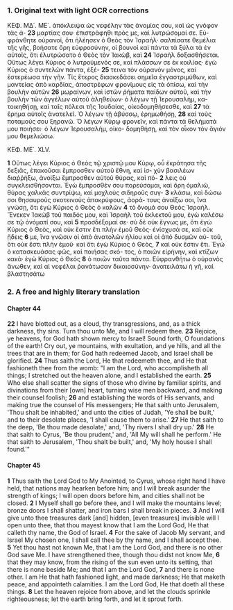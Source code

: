 ### 1. Original text with light OCR corrections

ΚΕΦ. ΜΔ΄. ΜΕ΄.
ἀπόκλειψα ὡς νεφέλην τὰς ἀνομίας σου, καὶ ὡς γνόφον τὰς ἁ-
**23** μαρτίας σου· ἐπιστράφηθι πρὸς με, καὶ λυτρώσομαί σε. Εὐ-
φράνθητε οὐρανοί, ὅτι ἠλέησεν ὁ Θεὸς τὸν Ἰσραήλ· σαλπίσατε
θεμέλια τῆς γῆς, βοήσατε ὄρη εὐφροσύνην, οἱ βουνοὶ καὶ πάντα
τὰ ξύλα τὰ ἐν αὐτοῖς, ὅτι ἐλυτρώσατο ὁ Θεὸς τὸν Ἰακὼβ, καὶ
**24** Ἰσραὴλ δοξασθήσεται. Οὕτως λέγει Κύριος ὁ λυτρούμενός σε,
καὶ πλάσσων σε ἐκ κοιλίας· ἐγὼ Κύριος ὁ συντελῶν πάντα, ἐξέ-
**25** τεινα τὸν οὐρανὸν μόνος, καὶ ἐστερέωσα τὴν γῆν. Τίς ἕτερος
διασκεδάσει σημεῖα ἐγγαστριμύθων, καὶ μαντείας ἀπὸ καρδίας,
ἀποστρέφων φρονίμους εἰς τὰ ὀπίσω, καὶ τὴν βουλὴν αὐτῶν
**26** μωραίνων, καὶ ἱστῶν ῥήματα παίδων αὐτοῦ, καὶ τὴν βουλὴν
τῶν ἀγγέλων αὐτοῦ ἀληθεύων· ὁ λέγων τῇ Ἱερουσαλὴμ, κα-
τοικηθήσῃ, καὶ ταῖς πόλεσι τῆς Ἰουδαίας, οἰκοδομηθήσεσθε, καὶ
**27** τὰ ἔρημα αὐτοῖς ἀνατελεῖ. Ὁ λέγων τῇ ἀβύσσῳ, ἐρημωθήσῃ,
**28** καὶ τοὺς ποταμούς σου ξηρανῶ. Ὁ λέγων Κύρῳ φρονεῖν, καὶ
πάντα τὰ θελήματά μου ποιήσει· ὁ λέγων Ἱερουσαλὴμ, οἰκο-
δομηθήσῃ, καὶ τὸν οἶκον τὸν ἅγιόν μου θεμελιώσω.

ΚΕΦ. ΜΕ΄. XLV.

**1** Οὕτως λέγει Κύριος ὁ Θεὸς τῷ χριστῷ μου Κύρῳ, οὗ
ἐκράτησα τῆς δεξιᾶς, ἐπακοῦσαι ἔμπροσθεν αὐτοῦ ἔθνη, καὶ ἰσ-
χὺν βασιλέων διαῤῥήξω, ἀνοίξω ἔμπροσθεν αὐτοῦ θύρας, καὶ πό-
**2** λεις οὐ συγκλεισθήσονται. Ἐγὼ ἔμπροσθέν σου πορεύσομαι, καὶ
ὄρη ὁμαλιῶ, θύρας χαλκᾶς συντρίψω, καὶ μοχλοὺς σιδηροῦς συγ-
**3** κλάσω, καὶ δώσω σοι θησαυροὺς σκοτεινοὺς ἀποκρύφους, ἀορά-
τους ἀνοίξω σοι, ἵνα γνώσῃ, ὅτι ἐγὼ Κύριος ὁ Θεὸς ὁ καλῶν
**4** τὸ ὄνομά σου Θεὸς Ἰσραήλ. Ἕνεκεν Ἰακὼβ τοῦ παιδός μου, καὶ
Ἰσραὴλ τοῦ ἐκλεκτοῦ μου, ἐγὼ καλέσω σε τῷ ὀνόματί σου, καὶ
**5** προσδέξομαί σε· σὺ δὲ οὐκ ἔγνως με, ὅτι ἐγὼ Κύριος ὁ Θεὸς,
καὶ οὐκ ἔστιν ἔτι πλὴν ἐμοῦ Θεός· ἐνίσχυσά σε, καὶ οὐκ ᾔδεις
**6** με, ἵνα γνῶσιν οἱ ἀπὸ ἀνατολῶν ἡλίου καὶ οἱ ἀπὸ δυσμῶν αὐ-
τοῦ, ὅτι οὐκ ἔστι πλὴν ἐμοῦ· καὶ ὅτι ἐγὼ Κύριος ὁ Θεὸς,
**7** καὶ οὐκ ἔστιν ἔτι. Ἐγὼ ὁ κατασκευάσας φῶς, καὶ ποιήσας σκό-
τος, ὁ ποιῶν εἰρήνην, καὶ κτίζων κακά· ἐγὼ Κύριος ὁ Θεὸς
**8** ὁ ποιῶν ταῦτα πάντα. Εὐφρανθήτω ὁ οὐρανὸς ἄνωθεν, καὶ αἱ
νεφέλαι ῥανάτωσαν δικαιοσύνην· ἀνατειλάτω ἡ γῆ, καὶ βλαστησάτω

### 2. A free and highly literary translation

#### Chapter 44

**22** I have blotted out, as a cloud, thy transgressions,
    and, as a thick darkness, thy sins.
    Turn thou unto Me, and I will redeem thee.
**23** Rejoice, ye heavens, for God hath shown mercy to Israel!
    Sound forth, O foundations of the earth!
    Cry out, ye mountains, with exultation,
    and ye hills, and all the trees that are in them;
    for God hath redeemed Jacob,
    and Israel shall be glorified.
**24** Thus saith the Lord, He that redeemeth thee,
    and He that fashioneth thee from the womb:
    "I am the Lord, who accomplisheth all things;
    I stretched out the heaven alone,
    and I established the earth.
**25** Who else shall scatter the signs of those who divine by familiar spirits,
    and divinations from their [own] heart,
    turning wise men backward,
    and making their counsel foolish;
**26** and establishing the words of His servants,
    and making true the counsel of His messengers;
    He that saith unto Jerusalem, 'Thou shalt be inhabited,'
    and unto the cities of Judah, 'Ye shall be built,'
    and to their desolate places, 'I shall cause them to arise.'
**27** He that saith to the deep, 'Be thou made desolate,'
    and, 'Thy rivers I shall dry up.'
**28** He that saith to Cyrus, 'Be thou prudent,'
    and, 'All My will shall he perform.'
    He that saith to Jerusalem, 'Thou shalt be built,'
    and, 'My holy house I shall found.'"

#### Chapter 45

**1** Thus saith the Lord God to My Anointed, to Cyrus,
    whose right hand I have held,
    that nations may hearken before him;
    and I will break asunder the strength of kings;
    I will open doors before him,
    and cities shall not be closed.
**2** I Myself shall go before thee,
    and I will make the mountains level;
    bronze doors I shall shatter,
    and iron bars I shall break in pieces.
**3** And I will give unto thee treasures dark [and] hidden,
    [even treasures] invisible will I open unto thee,
    that thou mayest know that I am the Lord God,
    He that calleth thy name, the God of Israel.
**4** For the sake of Jacob My servant,
    and Israel My chosen one,
    I shall call thee by thy name,
    and I shall accept thee.
**5** Yet thou hast not known Me,
    that I am the Lord God,
    and there is no other God save Me.
    I have strengthened thee, though thou didst not know Me,
**6** that they may know, from the rising of the sun even unto its setting,
    that there is none beside Me;
    and that I am the Lord God,
**7** and there is none other.
    I am He that hath fashioned light, and made darkness;
    He that maketh peace, and appointeth calamities.
    I am the Lord God, He that doeth all these things.
**8** Let the heaven rejoice from above,
    and let the clouds sprinkle righteousness;
    let the earth bring forth, and let it sprout forth.